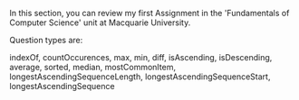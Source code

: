 In this section, you can review my first Assignment in the 'Fundamentals of Computer Science' unit at Macquarie University.

Question types are: 

indexOf,
countOccurences,
max,
min,
diff,
isAscending,
isDescending,
average,
sorted,
median,
mostCommonItem,
longestAscendingSequenceLength,
longestAscendingSequenceStart,
longestAscendingSequence
